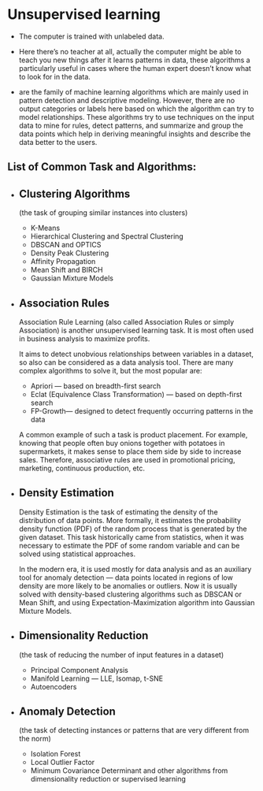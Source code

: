 # Unsupervised learning

- The computer is trained with unlabeled data.

- Here there’s no teacher at all, actually the computer might be able to teach you new things after it learns patterns in data, these algorithms a particularly useful in cases where the human expert doesn’t know what to look for in the data.

- are the family of machine learning algorithms which are mainly used in pattern detection and descriptive modeling. However, there are no output categories or labels here based on which the algorithm can try to model relationships. These algorithms try to use techniques on the input data to mine for rules, detect patterns, and summarize and group the data points which help in deriving meaningful insights and describe the data better to the users.

## List of Common Task and Algorithms:
- ## Clustering Algorithms 
    (the task of grouping similar instances into clusters) 
    
    - K-Means
    - Hierarchical Clustering and Spectral Clustering
    - DBSCAN and OPTICS
    - Density Peak Clustering
    - Affinity Propagation
    - Mean Shift and BIRCH
    - Gaussian Mixture Models

- ## Association Rules
    
    Association Rule Learning (also called Association Rules or simply Association) is another unsupervised learning task. It is most often used in business analysis to maximize profits.

    It aims to detect unobvious relationships between variables in a dataset, so also can be considered as a data analysis tool. There are many complex algorithms to solve it, but the most popular are:

    - Apriori — based on breadth-first search
    - Eclat (Equivalence Class Transformation) — based on depth-first search
    - FP-Growth— designed to detect frequently occurring patterns in the data
    
    A common example of such a task is product placement. For example, knowing that people often buy onions together with potatoes in supermarkets, it makes sense to place them side by side to increase sales. Therefore, associative rules are used in promotional pricing, marketing, continuous production, etc.

- ## Density Estimation

    Density Estimation is the task of estimating the density of the distribution of data points. More formally, it estimates the probability density function (PDF) of the random process that is generated by the given dataset. This task historically came from statistics, when it was necessary to estimate the PDF of some random variable and can be solved using statistical approaches.

    In the modern era, it is used mostly for data analysis and as an auxiliary tool for anomaly detection — data points located in regions of low density are more likely to be anomalies or outliers. Now it is usually solved with density-based clustering algorithms such as DBSCAN or Mean Shift, and using Expectation-Maximization algorithm into Gaussian Mixture Models.

- ## Dimensionality Reduction 
    (the task of reducing the number of input features in a dataset)
  
    - Principal Component Analysis
    - Manifold Learning — LLE, Isomap, t-SNE
    - Autoencoders


- ## Anomaly Detection 
    (the task of detecting instances or patterns that are very different from the norm)
    
    - Isolation Forest
    - Local Outlier Factor
    - Minimum Covariance Determinant and other algorithms from dimensionality reduction or supervised learning